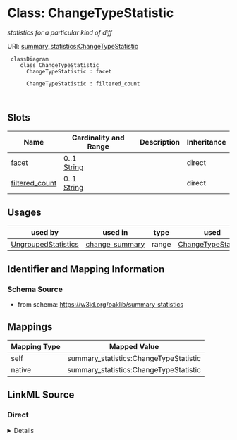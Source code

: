 # Class: ChangeTypeStatistic
_statistics for a particular kind of diff_




URI: [summary_statistics:ChangeTypeStatistic](https://w3id.org/oaklib/summary_statistics.ChangeTypeStatistic)



```{mermaid}
 classDiagram
    class ChangeTypeStatistic
      ChangeTypeStatistic : facet
        
      ChangeTypeStatistic : filtered_count
        
      
```




<!-- no inheritance hierarchy -->


## Slots

| Name | Cardinality and Range | Description | Inheritance |
| ---  | --- | --- | --- |
| [facet](facet.md) | 0..1 <br/> [String](String.md) |  | direct |
| [filtered_count](filtered_count.md) | 0..1 <br/> [String](String.md) |  | direct |





## Usages

| used by | used in | type | used |
| ---  | --- | --- | --- |
| [UngroupedStatistics](UngroupedStatistics.md) | [change_summary](change_summary.md) | range | [ChangeTypeStatistic](ChangeTypeStatistic.md) |






## Identifier and Mapping Information







### Schema Source


* from schema: https://w3id.org/oaklib/summary_statistics





## Mappings

| Mapping Type | Mapped Value |
| ---  | ---  |
| self | summary_statistics:ChangeTypeStatistic |
| native | summary_statistics:ChangeTypeStatistic |





## LinkML Source

<!-- TODO: investigate https://stackoverflow.com/questions/37606292/how-to-create-tabbed-code-blocks-in-mkdocs-or-sphinx -->

### Direct

<details>
```yaml
name: ChangeTypeStatistic
description: statistics for a particular kind of diff
from_schema: https://w3id.org/oaklib/summary_statistics
rank: 1000
attributes:
  facet:
    name: facet
    description: the facet used to group the counts
    from_schema: https://w3id.org/oaklib/summary_statistics
    key: true
  filtered_count:
    name: filtered_count
    description: the number of items in the facet
    from_schema: https://w3id.org/oaklib/summary_statistics
    range: integer
    required: true

```
</details>

### Induced

<details>
```yaml
name: ChangeTypeStatistic
description: statistics for a particular kind of diff
from_schema: https://w3id.org/oaklib/summary_statistics
rank: 1000
attributes:
  facet:
    name: facet
    description: the facet used to group the counts
    from_schema: https://w3id.org/oaklib/summary_statistics
    key: true
    alias: facet
    owner: ChangeTypeStatistic
    domain_of:
    - FacetedCount
    - ChangeTypeStatistic
    range: string
  filtered_count:
    name: filtered_count
    description: the number of items in the facet
    from_schema: https://w3id.org/oaklib/summary_statistics
    alias: filtered_count
    owner: ChangeTypeStatistic
    domain_of:
    - FacetedCount
    - ChangeTypeStatistic
    range: integer
    required: true

```
</details>